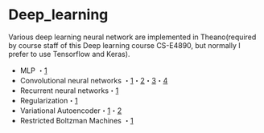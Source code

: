 # Deep_learning

Various deep learning neural network are implemented in Theano(required by course staff of this Deep learning course CS-E4890, but normally I prefer to use Tensorflow and Keras).

- MLP ・[1](https://github.com/SirongHuang/Deep_learning/blob/master/assignment1/task.ipynb)
- Convolutional neural networks ・[1](https://github.com/SirongHuang/Deep_learning/blob/master/assignment2/task1.ipynb)・[2](https://github.com/SirongHuang/Deep_learning/blob/master/assignment2/task2.ipynb)・[3](https://github.com/SirongHuang/Deep_learning/blob/master/assignment3/task1.ipynb)・[4](https://github.com/SirongHuang/Deep_learning/blob/master/assignment3/task2.ipynb)
- Recurrent neural networks・[1](https://github.com/SirongHuang/Deep_learning/blob/master/assignment4/task1.ipynb)
- Regularization・[1](https://github.com/SirongHuang/Deep_learning/blob/master/assignment4/task2.ipynb)
- Variational Autoencoder・[1](https://github.com/SirongHuang/Deep_learning/blob/master/assignment5/task1.ipynb)・[2](https://github.com/SirongHuang/Deep_learning/blob/master/assignment5/task2.ipynb)
- Restricted Boltzman Machines ・[1](https://github.com/SirongHuang/Deep_learning/blob/master/assignment6/task.ipynb)




